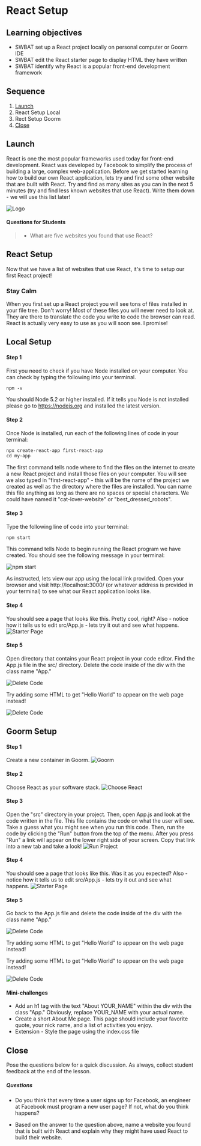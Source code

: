 # React Setup

## Learning objectives
* SWBAT set up a React project locally on personal computer or Goorm IDE
* SWBAT edit the React starter page to display HTML they have written
* SWBAT identify why React is a popular front-end development framework

## Sequence

1. [Launch](#launch)
2. React Setup Local
3. Rect Setup Goorm
4. [Close](#close)


## Launch
React is one the most popular frameworks used today for front-end development. React was developed by Facebook to simplify the process of building a large, complex web-application.
Before we get started learning how to build our own React application, lets try and find some other website that are built with React. Try and find as many sites as you can in the next 5 minutes (try and find less known websites that use React). Write them down - we will use this list later!

![Logo](../img/React_Logo.png)

#### Questions for Students
 > * What are five websites you found that use React?

## React Setup
Now that we have a list of websites that use React, it's time to setup our first React project!

### Stay Calm
When you first set up a React project you will see tons of files installed in your file tree. Don't worry! Most of these files you will never need to look at. They are there to translate the code you write to code the browser can read. React is actually very easy to use as you will soon see. I promise!

## Local Setup

#### Step 1
First you need to check if you have Node installed on your computer. You can check by typing the following into your terminal.

```HTML
npm -v
```

You should Node 5.2 or higher installed. If it tells you Node is not installed please go to https://nodejs.org and installed the latest version.

#### Step 2
Once Node is installed, run each of the following lines of code in your terminal:

```HTML
npx create-react-app first-react-app
cd my-app
```

The first command tells node where to find the files on the internet to create a new React project and install those files on your computer. You will see we also typed in "first-react-app" - this will be the name of the project we created as well as the directory where the files are installed. You can name this file anything as long as there are no spaces or special characters. We could have named it "cat-lover-website" or "best_dressed_robots".

#### Step 3
Type the following line of code into your terminal:

```HTML
npm start
```

This command tells Node to begin running the React program we have created. You should see the following message in your terminal:

![npm start](../img/npm-start.PNG)

As instructed, lets view our app using the local link provided. Open your browser and visit http://localhost:3000/ (or whatever address is provided in your terminal) to see what our React application looks like.

#### Step 4
You should see a page that looks like this. Pretty cool, right? Also - notice how it tells us to edit src/App.js - lets try it out and see what happens.
![Starter Page](../img/First_Page.png)

#### Step 5
Open directory that contains your React project in your code editor. Find the App.js file in the src/ directory. Delete the code inside of the div with the class name "App."

![Delete Code](../img/Delete_Code.png)

Try adding some HTML to get "Hello World" to appear on the web page instead!

![Delete Code](../img/hello-world.png)



## Goorm Setup

#### Step 1
Create a new container in Goorm.
![Goorm](../img/Container.PNG)

#### Step 2
Choose React as your software stack.
![Choose React](../img/Choose_React.PNG)

#### Step 3
Open the "src" directory in your project. Then, open App.js and look at the code written in the file. This file contains the code on what the user will see. Take a guess what you might see when you run this code. Then, run the code by clicking the "Run" button from the top of the menu. After you press "Run" a link will appear on the lower right side of your screen. Copy that link into a new tab and take a look!
![Run Project](../img/Run_Command.PNG)


#### Step 4
You should see a page that looks like this. Was it as you expected? Also - notice how it tells us to edit src/App.js - lets try it out and see what happens.
![Starter Page](../img/First_Page.png)

#### Step 5
Go back to the App.js file and delete the code inside of the div with the class name "App."

![Delete Code](../img/Delete_Code.png)

Try adding some HTML to get "Hello World" to appear on the web page instead!

Try adding some HTML to get "Hello World" to appear on the web page instead!

![Delete Code](../img/hello-world.png)

#### Mini-challenges
* Add an h1 tag with the text "About YOUR_NAME" within the div with the class "App." Obviously, replace YOUR_NAME with your actual name.
* Create a short About Me page. This page should include your favorite quote, your nick name, and a list of activities you enjoy.
* Extension - Style the page using the index.css file


## Close
Pose the questions below for a quick discussion. As always, collect student feedback at the end of the lesson.

##### Questions
* Do you think that every time a user signs up for Facebook, an engineer at Facebook must program a new user page? If not, what do you think happens?

* Based on the answer to the question above, name a website you found that is built with React and explain why they might have used React to build their website.
